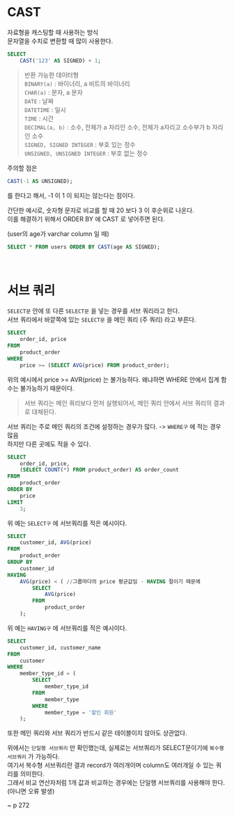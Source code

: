 CAST
=
자료형을 캐스팅할 때 사용하는 방식  
문자열을 수치로 변환할 때 많이 사용한다.

```SQL
SELECT
    CAST('123' AS SIGNED) + 1;
```

> 반환 가능한 데이터형  
`BINARY(a)` : 바이너리, a 비트의 바이너리  
`CHAR(a)` : 문자, a 문자  
`DATE` : 날짜  
`DATETIME` : 일시  
`TIME` : 시간  
`DECIMAL(a, b)` : 소수, 전체가 a 자리인 소수, 전체가 a자리고 소수부가 b 자리인 소수  
`SIGNED, SIGNED INTEGER` : 부호 있는 정수  
`UNSIGNED, UNSIGNED INTEGER` : 부호 없는 정수

주의할 점은
```SQL
CAST(-1 AS UNSIGNED);
```
를 한다고 해서, -1 이 1 이 되지는 않는다는 점이다.

간단한 예시로, 숫자형 문자로 비교를 할 때 20 보다 3 이 후순위로 나온다.  
이를 해결하기 위해서 ORDER BY 에 CAST 로 넣어주면 된다.

(user의 age가 varchar column 일 때)
```SQL
SELECT * FROM users ORDER BY CAST(age AS SIGNED);
```

<br>

서브 쿼리
=
`SELECT문` 안에 또 다른 `SELECT문` 을 넣는 경우를 서브 쿼리라고 한다.  
서브 쿼리에서 바깥쪽에 있는 `SELECT문` 을 메인 쿼리 (주 쿼리) 라고 부른다.  

```SQL
SELECT
    order_id, price
FROM
    product_order
WHERE
    price >= (SELECT AVG(price) FROM product_order);
```

위의 예시에서 price >= AVR(price) 는 불가능하다. 왜냐하면 WHERE 안에서 집계 함수는 불가능하기 때문이다.  
> 서브 쿼리는 메인 쿼리보다 먼저 실행되어서, 메인 쿼리 안에서 서브 쿼리의 결과로 대체된다.

서브 쿼리는 주로 메인 쿼리의 조건에 설정하는 경우가 많다. -> `WHERE구` 에 적는 경우 많음  
하지만 다른 곳에도 적을 수 있다.

```SQL
SELECT
    order_id, price,
    (SELECT COUNT(*) FROM product_order) AS order_count
FROM
    product_order
ORDER BY
    price
LIMIT
    3;
```
위 예는 `SELECT구` 에 서브쿼리를 적은 예시이다.

```SQL
SELECT
    customer_id, AVG(price)
FROM
    product_order
GROUP BY
    customer_id
HAVING
    AVG(price) < ( //그룹마다의 price 평균값임 - HAVING 절이기 때문에
        SELECT
            AVG(price)
        FROM
            product_order
    );
```
위 예는 `HAVING구` 에 서브쿼리를 적은 예시이다.

```SQL
SELECT
    customer_id, customer_name
FROM
    customer
WHERE
    member_type_id = (
        SELECT
            member_type_id
        FROM
            member_type
        WHERE
            member_type = '할인 회원'
    );
```
또한 메인 쿼리와 서브 쿼리가 반드시 같은 테이블이지 않아도 상관없다.  

위에서는 `단일행 서브쿼리` 만 확인했는데, 실제로는 서브쿼리가 SELECT문이기에 `복수행 서브쿼리` 가 가능하다.  
여기서 복수형 서브쿼리란 결과 record가 여러개이며 column도 여러개일 수 있는 쿼리를 의미한다.  
그래서 비교 연산자처럼 1개 값과 비교하는 경우에는 단일행 서브쿼리를 사용해야 한다. (아니면 오류 발생)

~ p 272